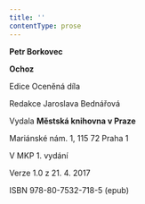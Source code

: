```yaml
---
title: ''
contentType: prose
---
```


**Petr Borkovec**

**Ochoz**

Edice Oceněná díla

Redakce Jaroslava Bednářová

Vydala **Městská knihovna v Praze**

Mariánské nám. 1, 115 72 Praha 1

V MKP 1. vydání

Verze 1.0 z 21. 4. 2017

ISBN 978-80-7532-718-5 (epub)
